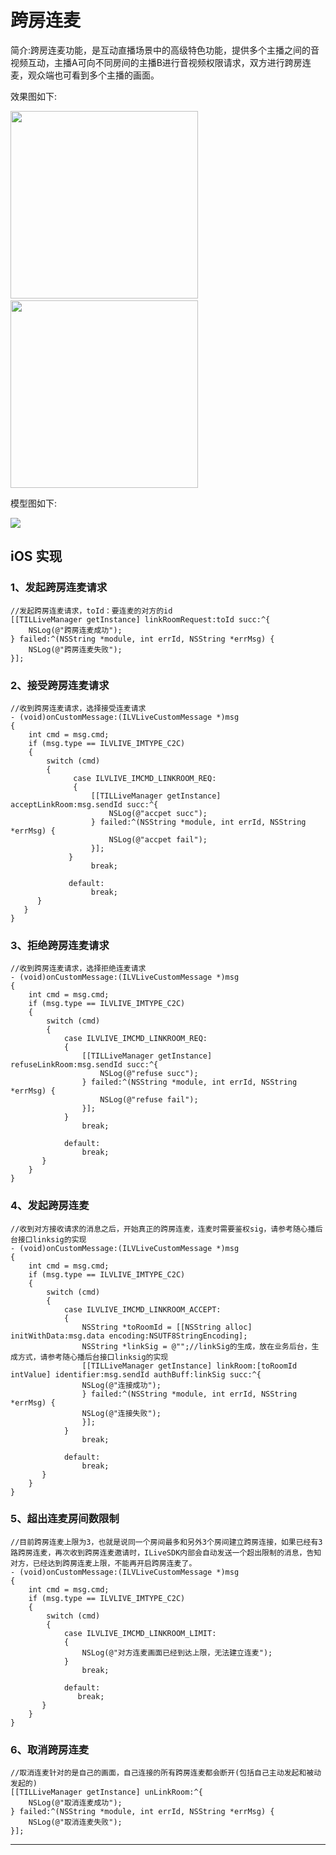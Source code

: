 # 跨房连麦
简介:跨房连麦功能，是互动直播场景中的高级特色功能，提供多个主播之间的音视频互动，主播A可向不同房间的主播B进行音视频权限请求，双方进行跨房连麦，观众端也可看到多个主播的画面。

效果图如下:

<img src="http:////mc.qcloudimg.com/static/img/dd2719d6aea175885429b377e862efcd/image.jpg" width = "300"/>     <img src="http:////mc.qcloudimg.com/static/img/52600c2009f56b285dab040a3e82d066/image.jpg" width = "300" />

模型图如下:

![](http://mc.qcloudimg.com/static/img/7bc8562c6602cddd0d94e13e1c6692cc/image.png)

## iOS 实现
### 1、发起跨房连麦请求
```
//发起跨房连麦请求，toId：要连麦的对方的id
[[TILLiveManager getInstance] linkRoomRequest:toId succ:^{
    NSLog(@"跨房连麦成功");
} failed:^(NSString *module, int errId, NSString *errMsg) {
    NSLog(@"跨房连麦失败");
}];
```

### 2、接受跨房连麦请求

```
//收到跨房连麦请求，选择接受连麦请求
- (void)onCustomMessage:(ILVLiveCustomMessage *)msg
{
    int cmd = msg.cmd;
    if (msg.type == ILVLIVE_IMTYPE_C2C)
    {
        switch (cmd)
        {
              case ILVLIVE_IMCMD_LINKROOM_REQ:
              {
                  [[TILLiveManager getInstance] acceptLinkRoom:msg.sendId succ:^{
                      NSLog(@"accpet succ");
                  } failed:^(NSString *module, int errId, NSString *errMsg) {
                      NSLog(@"accpet fail");
                  }];
             }
                  break;

             default:
                  break;
      }
   }
}
```

### 3、拒绝跨房连麦请求

```
//收到跨房连麦请求，选择拒绝连麦请求
- (void)onCustomMessage:(ILVLiveCustomMessage *)msg
{
    int cmd = msg.cmd;
    if (msg.type == ILVLIVE_IMTYPE_C2C)
    {
        switch (cmd)
        {
            case ILVLIVE_IMCMD_LINKROOM_REQ:
            {
                [[TILLiveManager getInstance] refuseLinkRoom:msg.sendId succ:^{
                    NSLog(@"refuse succ");
                } failed:^(NSString *module, int errId, NSString *errMsg) {
                    NSLog(@"refuse fail");
                }];
            }
                break;

            default:
                break;
       }
    }
}
```

### 4、发起跨房连麦

```
//收到对方接收请求的消息之后，开始真正的跨房连麦，连麦时需要鉴权sig，请参考随心播后台接口linksig的实现
- (void)onCustomMessage:(ILVLiveCustomMessage *)msg
{
    int cmd = msg.cmd;
    if (msg.type == ILVLIVE_IMTYPE_C2C)
    {
        switch (cmd)
        {
            case ILVLIVE_IMCMD_LINKROOM_ACCEPT:
            {
                NSString *toRoomId = [[NSString alloc] initWithData:msg.data encoding:NSUTF8StringEncoding];
                NSString *linkSig = @"";//linkSig的生成，放在业务后台，生成方式，请参考随心播后台接口linksig的实现
                [[TILLiveManager getInstance] linkRoom:[toRoomId intValue] identifier:msg.sendId authBuff:linkSig succ:^{
                NSLog(@"连接成功");
                } failed:^(NSString *module, int errId, NSString *errMsg) {
                NSLog(@"连接失败");
                }];
            }
                break;

            default:
                break;
       }
    }
}
```

### 5、超出连麦房间数限制

```
//目前跨房连麦上限为3，也就是说同一个房间最多和另外3个房间建立跨房连接，如果已经有3路跨房连麦，再次收到跨房连麦邀请时，ILiveSDK内部会自动发送一个超出限制的消息，告知对方，已经达到跨房连麦上限，不能再开启跨房连麦了。
- (void)onCustomMessage:(ILVLiveCustomMessage *)msg
{
    int cmd = msg.cmd;
    if (msg.type == ILVLIVE_IMTYPE_C2C)
    {
        switch (cmd)
        {
            case ILVLIVE_IMCMD_LINKROOM_LIMIT:
            {
                NSLog(@"对方连麦画面已经到达上限，无法建立连麦");
            }
                break;

            default:
               break;
       }
    }
}
```

### 6、取消跨房连麦

```
//取消连麦针对的是自己的画面，自己连接的所有跨房连麦都会断开(包括自己主动发起和被动发起的)
[[TILLiveManager getInstance] unLinkRoom:^{
    NSLog(@"取消连麦成功");
} failed:^(NSString *module, int errId, NSString *errMsg) {
    NSLog(@"取消连麦失败");
}];
```
----
